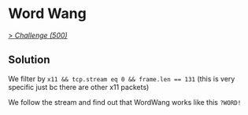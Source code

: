 # Word Wang

[> *Challenge (500)*](https://training.olicyber.it/challenges#challenge-27)

## Solution

We filter by `x11 && tcp.stream eq 0 && frame.len == 131` (this is very specific just bc there are other x11 packets) 

We follow the stream and find out that WordWang works like this `?WORD!`
